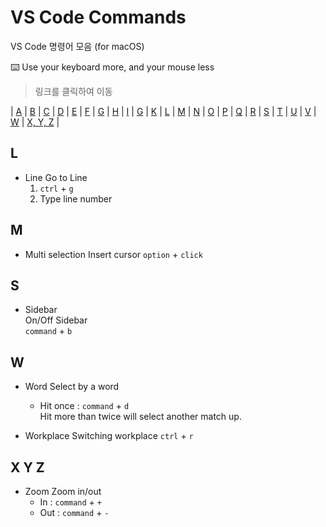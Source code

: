 # VS Code Commands
VS Code 명령어 모음 (for macOS)

⌨️ Use your keyboard more, and your mouse less

> 링크를 클릭하여 이동 

| [A](#A) | [B](#B) | [C](#C) | [D](#D) | [E](#E) | [F](#F) | [G](#G) | [H](#H) | [I](#H) | [G](#G) | [K](#K) | [L](#L) | [M](#M) | [N](#N) | [O](#O) |
 [P](#P) | [Q](#Q) | [R](#R) | [S](#S) | [T](#T) | [U](#U) | [V](#V) | [W](#W) | [X, Y, Z](#XYZ) |

## L
  * Line
  Go to Line  
    1. <code>ctrl</code> + <code>g</code>
    1. Type line number

## M
  * Multi selection
  Insert cursor
  <code>option</code> + <code>click</code>

## S
  * Sidebar  
  On/Off Sidebar  
  <code>command</code> + <code>b</code>

## W
  * Word
  Select by a word
    * Hit once : <code>command</code> + <code>d</code>  
      Hit more than twice will select another match up.

  * Workplace
  Switching workplace
  <code>ctrl</code> + <code>r</code>

## X Y Z
  * Zoom
  Zoom in/out  
    * In : <code>command</code> + <code>+</code>  
    * Out : <code>command</code> + <code>-</code>

